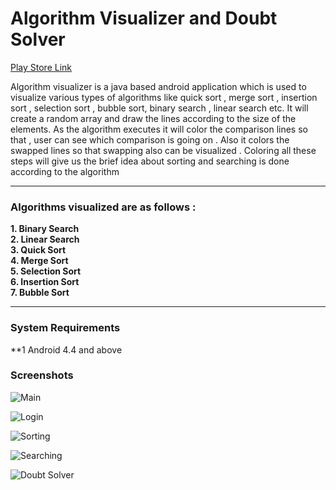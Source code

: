 # Algorithm Visualizer and Doubt Solver

[Play Store Link](https://play.google.com/store/apps/details?id=com.codershil.algorithmvisualizer&hl=en_IN&gl=US)

Algorithm visualizer is a java based android application which is used to visualize various types of algorithms 
like quick sort , merge sort , insertion sort , selection sort , bubble sort, binary search , linear search etc. It will 
create a random array and draw the lines according to the size of the elements. As the algorithm executes it will 
color the comparison lines so that , user can see which comparison is going on . Also it colors the swapped lines 
so that swapping also can be visualized . Coloring all these steps will give us the brief idea about sorting and 
searching is done according to the algorithm 

---

### Algorithms visualized are as follows :
**1. Binary Search**  
**2. Linear Search**  
**3. Quick Sort**  
**4. Merge Sort**  
**5. Selection Sort**  
**6. Insertion Sort**  
**7. Bubble Sort**  

---

### System Requirements
**1 Android 4.4 and above
### Screenshots
![Main](https://drive.google.com/file/d/1Zpg0eZMOCKp98SW8GYmt9_pM3l6rr_bV/view?usp=sharing)

![Login](https://drive.google.com/file/d/1NwWKykaYYlGLucYPmw5BiBLS1fQ_KTbC/view?usp=sharing)

![Sorting](https://drive.google.com/file/d/11Yy-FB6T-KFnctsjfxl-MawXloWdLdiR/view?usp=sharing)

![Searching](https://drive.google.com/file/d/1iF9pqSNfOUF25zeFnwCGAoB5byUksJ9T/view?usp=sharing)

![Doubt Solver](https://drive.google.com/file/d/1d8eD2gNm3O3kmvshuCIuUI7JkaAOYohN/view?usp=sharing)

